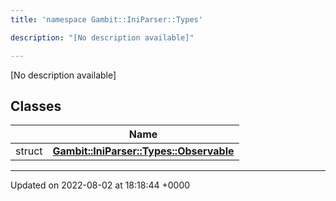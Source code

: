 ```yaml
---
title: 'namespace Gambit::IniParser::Types'

description: "[No description available]"

---
```







[No description available]

## Classes

|                | Name           |
| -------------- | -------------- |
| struct | **[Gambit::IniParser::Types::Observable](/documentation/code/darkbit_development/classes/structgambit_1_1iniparser_1_1types_1_1observable/)**  |






-------------------------------

Updated on 2022-08-02 at 18:18:44 +0000